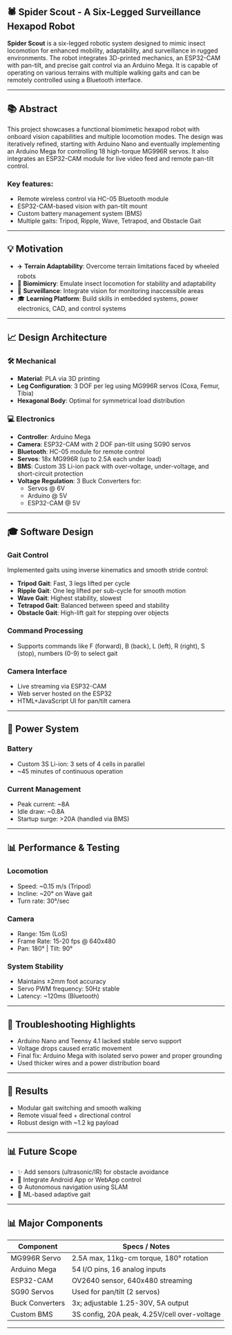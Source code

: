 ## 🕷️ Spider Scout - A Six-Legged Surveillance Hexapod Robot

**Spider Scout** is a six-legged robotic system designed to mimic insect locomotion for enhanced mobility, adaptability, and surveillance in rugged environments. The robot integrates 3D-printed mechanics, an ESP32-CAM with pan-tilt, and precise gait control via an Arduino Mega. It is capable of operating on various terrains with multiple walking gaits and can be remotely controlled using a Bluetooth interface.

---

## 📚 Abstract
This project showcases a functional biomimetic hexapod robot with onboard vision capabilities and multiple locomotion modes. The design was iteratively refined, starting with Arduino Nano and eventually implementing an Arduino Mega for controlling 18 high-torque MG996R servos. It also integrates an ESP32-CAM module for live video feed and remote pan-tilt control.

### Key features:
- Remote wireless control via HC-05 Bluetooth module
- ESP32-CAM-based vision with pan-tilt mount
- Custom battery management system (BMS)
- Multiple gaits: Tripod, Ripple, Wave, Tetrapod, and Obstacle Gait

---

## 💡 Motivation
- ✈️ **Terrain Adaptability**: Overcome terrain limitations faced by wheeled robots
- 🦕 **Biomimicry**: Emulate insect locomotion for stability and adaptability
- 🚩 **Surveillance**: Integrate vision for monitoring inaccessible areas
- 🎓 **Learning Platform**: Build skills in embedded systems, power electronics, CAD, and control systems

---

## 📈 Design Architecture

### 🛠️ Mechanical
- **Material**: PLA via 3D printing
- **Leg Configuration**: 3 DOF per leg using MG996R servos (Coxa, Femur, Tibia)
- **Hexagonal Body**: Optimal for symmetrical load distribution

### 💻 Electronics
- **Controller**: Arduino Mega
- **Camera**: ESP32-CAM with 2 DOF pan-tilt using SG90 servos
- **Bluetooth**: HC-05 module for remote control
- **Servos**: 18x MG996R (up to 2.5A each under load)
- **BMS**: Custom 3S Li-ion pack with over-voltage, under-voltage, and short-circuit protection
- **Voltage Regulation**: 3 Buck Converters for:
  - Servos @ 6V
  - Arduino @ 5V
  - ESP32-CAM @ 5V

---

## 🎓 Software Design

### Gait Control
Implemented gaits using inverse kinematics and smooth stride control:
- **Tripod Gait**: Fast, 3 legs lifted per cycle
- **Ripple Gait**: One leg lifted per sub-cycle for smooth motion
- **Wave Gait**: Highest stability, slowest
- **Tetrapod Gait**: Balanced between speed and stability
- **Obstacle Gait**: High-lift gait for stepping over objects

### Command Processing
- Supports commands like F (forward), B (back), L (left), R (right), S (stop), numbers (0-9) to select gait

### Camera Interface
- Live streaming via ESP32-CAM
- Web server hosted on the ESP32
- HTML+JavaScript UI for pan/tilt camera

---

## 🔧 Power System

### Battery
- Custom 3S Li-ion: 3 sets of 4 cells in parallel
- ~45 minutes of continuous operation

### Current Management
- Peak current: ~8A
- Idle draw: ~0.8A
- Startup surge: >20A (handled via BMS)

---

## 📊 Performance & Testing

### Locomotion
- Speed: ~0.15 m/s (Tripod)
- Incline: ~20° on Wave gait
- Turn rate: 30°/sec

### Camera
- Range: 15m (LoS)
- Frame Rate: 15-20 fps @ 640x480
- Pan: 180° | Tilt: 90°

### System Stability
- Maintains ±2mm foot accuracy
- Servo PWM frequency: 50Hz stable
- Latency: ~120ms (Bluetooth)

---

## 🔮 Troubleshooting Highlights
- Arduino Nano and Teensy 4.1 lacked stable servo support
- Voltage drops caused erratic movement
- Final fix: Arduino Mega with isolated servo power and proper grounding
- Used thicker wires and a power distribution board

---

## 🎯 Results
- Modular gait switching and smooth walking
- Remote visual feed + directional control
- Robust design with ~1.2 kg payload

---

## 📊 Future Scope
- ✨ Add sensors (ultrasonic/IR) for obstacle avoidance
- 📱 Integrate Android App or WebApp control
- ⚙️ Autonomous navigation using SLAM
- 🧠 ML-based adaptive gait

---

## 📊 Major Components

| Component          | Specs / Notes                                  |
|-------------------|-----------------------------------------------|
| MG996R Servo      | 2.5A max, 11kg-cm torque, 180° rotation         |
| Arduino Mega      | 54 I/O pins, 16 analog inputs                  |
| ESP32-CAM         | OV2640 sensor, 640x480 streaming               |
| SG90 Servos       | Used for pan/tilt (2 servos)                   |
| Buck Converters   | 3x; adjustable 1.25-30V, 5A output             |
| Custom BMS        | 3S config, 20A peak, 4.25V/cell over-voltage   |

---

